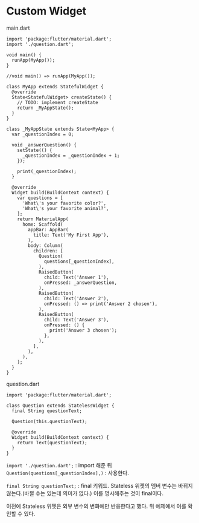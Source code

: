 # Custom Widget

main.dart
```
import 'package:flutter/material.dart';
import './question.dart';

void main() {
  runApp(MyApp());
}

//void main() => runApp(MyApp());

class MyApp extends StatefulWidget {
  @override
  State<StatefulWidget> createState() {
    // TODO: implement createState
    return _MyAppState();
  }
}

class _MyAppState extends State<MyApp> {
  var _questionIndex = 0;

  void _answerQuestion() {
    setState(() {
      _questionIndex = _questionIndex + 1;
    });

    print(_questionIndex);
  }

  @override
  Widget build(BuildContext context) {
    var questions = [
      'What\'s your favorite color?',
      'What\'s your favorite animal?',
    ];
    return MaterialApp(
      home: Scaffold(
        appBar: AppBar(
          title: Text('My First App'),
        ),
        body: Column(
          children: [
            Question(
              questions[_questionIndex],
            ),
            RaisedButton(
              child: Text('Answer 1'),
              onPressed: _answerQuestion,
            ),
            RaisedButton(
              child: Text('Answer 2'),
              onPressed: () => print('Answer 2 chosen'),
            ),
            RaisedButton(
              child: Text('Answer 3'),
              onPressed: () {
                print('Answer 3 chosen');
              },
            ),
          ],
        ),
      ),
    );
  }
}
```

question.dart
```
import 'package:flutter/material.dart';

class Question extends StatelessWidget {
  final String questionText;

  Question(this.questionText);

  @override
  Widget build(BuildContext context) {
    return Text(questionText);
  }
}
```

`import './question.dart';` : import 해준 뒤
`Question(questions[_questionIndex],)` : 사용한다.

`final String questionText;` : final 키워드. Stateless 위젯의 멤버 변수는 바뀌지 않는다.(바뀔 수는 있는데 의미가 없다.) 이를 명시해주는 것이 final이다.

이전에 Stateless 위젯은 외부 변수의 변화에만 반응한다고 했다. 위 예제에서 이를 확인할 수 있다.